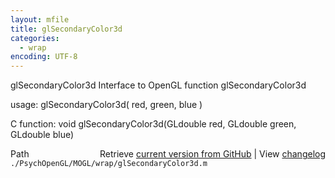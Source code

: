 ```yaml
---
layout: mfile
title: glSecondaryColor3d
categories:
  - wrap
encoding: UTF-8
---
```


glSecondaryColor3d  Interface to OpenGL function glSecondaryColor3d

usage:  glSecondaryColor3d\( red, green, blue \)

C function:  void glSecondaryColor3d\(GLdouble red, GLdouble green, GLdouble blue\)


<div class="code_header" style="text-align:right;">
  <span style="float:left;">Path&nbsp;&nbsp;</span> <span class="counter">Retrieve <a href=
  "https://raw.github.com/Psychtoolbox-3/Psychtoolbox-3/beta/./PsychOpenGL/MOGL/wrap/glSecondaryColor3d.m">current version from GitHub</a> | View <a href=
  "https://github.com/Psychtoolbox-3/Psychtoolbox-3/commits/beta/./PsychOpenGL/MOGL/wrap/glSecondaryColor3d.m">changelog</a></span>
</div>
<div class="code">
  <code>./PsychOpenGL/MOGL/wrap/glSecondaryColor3d.m</code>
</div>
